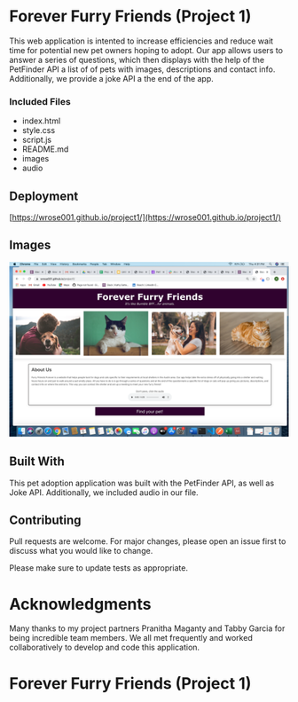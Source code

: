 # Forever Furry Friends (Project 1)
This web application is intented to increase efficiencies and reduce wait time for potential new pet owners hoping to adopt. Our app allows users to answer a series of questions, which then displays with the help of the PetFinder API a list of of pets with images, descriptions and contact info. Additionally, we provide a joke API a the end of the app.

### Included Files

* index.html
* style.css
* script.js
* README.md
* images
* audio



## Deployment

[https://wrose001.github.io/project1/](https://wrose001.github.io/project1/)

## Images

![Forever Furry Friends](images/foreverfurryfriends.png) 

## Built With

This pet adoption application was built with the PetFinder API, as well as Joke API. Additionally, we included audio in our file.

## Contributing

Pull requests are welcome. For major changes, please open an issue first to discuss what you would like to change.

Please make sure to update tests as appropriate.

# Acknowledgments

Many thanks to my project partners Pranitha Maganty and Tabby Garcia for being incredible team members. We all met frequently and worked collaboratively to develop and code this application.





# Forever Furry Friends (Project 1)